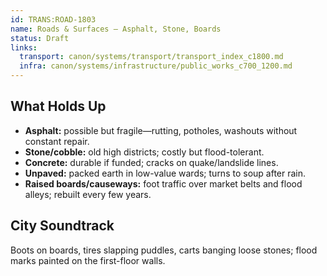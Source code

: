 ```yaml
---
id: TRANS:ROAD-1803
name: Roads & Surfaces — Asphalt, Stone, Boards
status: Draft
links:
  transport: canon/systems/transport/transport_index_c1800.md
  infra: canon/systems/infrastructure/public_works_c700_1200.md
---
```


## What Holds Up
- **Asphalt:** possible but fragile—rutting, potholes, washouts without constant repair.
- **Stone/cobble:** old high districts; costly but flood-tolerant.
- **Concrete:** durable if funded; cracks on quake/landslide lines.
- **Unpaved:** packed earth in low-value wards; turns to soup after rain.
- **Raised boards/causeways:** foot traffic over market belts and flood alleys; rebuilt every few years.

## City Soundtrack
Boots on boards, tires slapping puddles, carts banging loose stones; flood marks painted on the first-floor walls.
